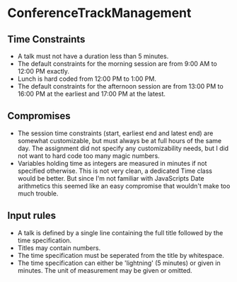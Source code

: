# ConferenceTrackManagement
## Time Constraints
- A talk must not have a duration less than 5 minutes.
- The default constraints for the morning session are from 9:00 AM to 12:00 PM exactly.
- Lunch is hard coded from 12:00 PM to 1:00 PM.
- The default constraints for the afternoon session are from 13:00 PM to 16:00 PM at the earliest and 17:00 PM at the latest.

## Compromises
- The session time constraints (start, earliest end and latest end) are somewhat customizable, but must always be at full hours of the same day. The assignment did not specify any customizability needs, but I did not want to hard code too many magic numbers.
- Variables holding time as integers are measured in minutes if not specified otherwise. This is not very clean, a dedicated Time class would be better. But since I'm not familiar with JavaScripts Date arithmetics this seemed like an easy compromise that wouldn't make too much trouble.

## Input rules
- A talk is defined by a single line containing the full title followed by the time specification.
- Titles may contain numbers.
- The time specification must be seperated from the title by whitespace.
- The time specification can either be 'lightning' (5 minutes) or given in minutes. The unit of measurement may be given or omitted.